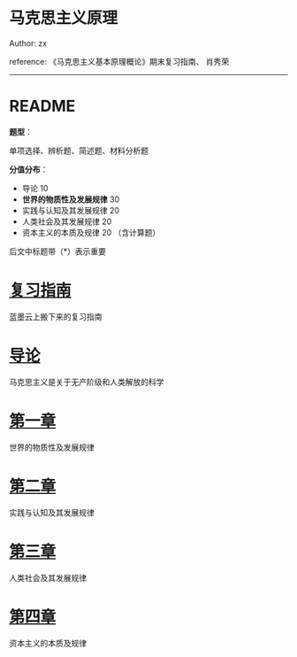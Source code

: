 # 马克思主义原理

Author: zx

reference: 《马克思主义基本原理概论》期末复习指南、 肖秀荣

---

# README

**题型**：

单项选择、辨析题、简述题、材料分析题

**分值分布**：

+ 导论 10
+ **世界的物质性及发展规律** 30
+ 实践与认知及其发展规律 20
+ 人类社会及其发展规律 20
+ 资本主义的本质及规律 20 （含计算题）

后文中标题带（*）表示重要

# [复习指南](复习指南.md)

蓝墨云上搬下来的复习指南

# [导论](导论.md)

马克思主义是关于无产阶级和人类解放的科学

# [第一章](第一章.md)

世界的物质性及发展规律

# [第二章](第二章.md)

实践与认知及其发展规律

# [第三章](第三章.md)

人类社会及其发展规律

# [第四章](第四章.md)

资本主义的本质及规律